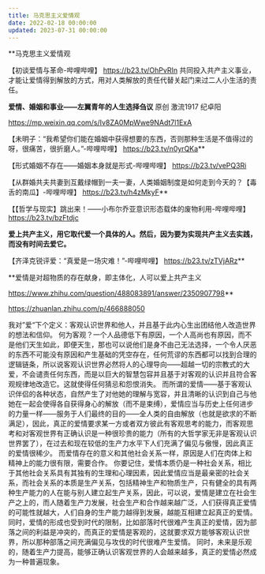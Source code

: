 ```yaml
---
title: 马克思主义爱情观
date: 2022-02-18 00:00:00
updated: 2023-07-31 00:00:00
---
```


**马克思主义爱情观

【初谈爱情与革命-哔哩哔哩】 https://b23.tv/OhPvRIn
共同投入共产主义事业，才能让爱情得到解放的方式，用对人类解放的责任代替关起门来过二人小生活的责任。

**爱情、婚姻和事业——左翼青年的人生选择刍议**
原创 激流1917 纪卓阳

https://mp.weixin.qq.com/s/Iv8ZA0MpWwe9NAdt7l1ExA

【未明子：“我希望你们能在婚姻中获得想要的东西，否则那种生活是不值得过的呀，很痛苦，很折磨人。”-哔哩哔哩】 https://b23.tv/n0yrQKa**

【形式婚姻不存在——婚姻本身就是形式-哔哩哔哩】 https://b23.tv/vePQ3Ri

【从群婚共夫共妻到互戴绿帽到一夫一妻，人类婚姻制度是如何走到今天的？【毒舌的南瓜】-哔哩哔哩】 https://b23.tv/h4zMkyF**

【【哲学与现实】跳出来！——小布尔乔亚意识形态载体的废物利用-哔哩哔哩】 https://b23.tv/bzFtdjc

**爱上共产主义，用它取代爱一个具体的人。然后，因为要为实现共产主义去实践，而没有时间去爱它。**

【齐泽克锐评爱：“真爱是一场灾难！”-哔哩哔哩】 https://b23.tv/zTVjARz**

**爱情是对超物质的存在献身，即主体化，人可以爱上共产主义

https://www.zhihu.com/question/488083891/answer/2350907798**

https://zhuanlan.zhihu.com/p/466888050

我对”爱“下个定义：客观认识世界和他人，并且基于此内心生出团结他人改造世界的想法和信仰。
何为客观？一个人品德低下有原因，一个人高尚也有原因，而不是他们天生如此，即便天生，那也可以说他们是身不由己无法选择，一个令人厌恶的东西不可能没有原因和产生基础的凭空存在，任何荒谬的东西都可以找到合理的逻辑链条，所以说客观认识世界必然将人的心理导向——超越一切的宗教式的大爱，不会谴责任何东西，而是以巨大的智慧包容并且基于对客观的认识并且符合客观规律地改造它。这就使得任何猜忌和怨恨消失。
而所谓的爱情——基于客观认识伴侣的各种状态，自然产生了对他她的理解与宽容，并且清晰的认识到自己与他她在一起会使得各自获得身心的解放（而不是束缚），爱情应当与历史上任何进步的力量一样——服务于人们最终的目的——全人类的自由解放（也就是欲求的不断满足），因此，真正的爱情要求某一方或者双方彼此有客观思考的能力，而客观思考和对客观世界有正确认识是一种很珍贵的能力（所有的大哲学家无非是客观认识世界罢了），在过去和现在较低的生产力水平下人们充满了偏见与傲慢，因此真正的爱情很稀少。
而爱情存在的意义和其他社会关系一样，原因是人们在肉体上和精神上的能力很有限，需要合作。
你要记住，爱情本质仍是一种社会关系，相比于其他社会关系具有其独有的生理和心理因素，因此爱情应当是最亲密的社会关系，而社会关系的本质是生产关系，包括精神生产和物质生产，只有健全的具有两种生产能力的人在能与别人建立起生产关系，因此，可以说，爱情是建立在社会生产之上的，而人随着生产力发展，社会生产和合作越来越广泛，人们获得真正爱情的可能性就越大，人们自身的生产能力越得到发展，越能互相建立起真正的爱情。
同时，爱情的形成也受到时代的限制，比如部落时代很难产生真正的爱情，因为部落之间的利益是冲突的，而真正的爱情是客观的，这就要求双方能够客观认识世界，所以那种部落之间充满偏见与攻伐的时代很难产生爱情。
同时，未来是乐观的，随着生产力提高，能够正确认识客观世界的人会越来越多，真正的爱情必然成为一种普遍现象。
